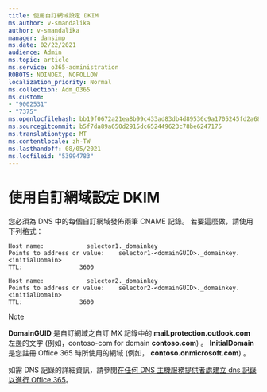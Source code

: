 ```yaml
---
title: 使用自訂網域設定 DKIM
ms.author: v-smandalika
author: v-smandalika
manager: dansimp
ms.date: 02/22/2021
audience: Admin
ms.topic: article
ms.service: o365-administration
ROBOTS: NOINDEX, NOFOLLOW
localization_priority: Normal
ms.collection: Adm_O365
ms.custom:
- "9002531"
- "7375"
ms.openlocfilehash: bb19f0672a21ea8b99c433ad83db4d89536c9a1705245fd2a683471170ab51ee
ms.sourcegitcommit: b5f7da89a650d2915dc652449623c78be6247175
ms.translationtype: MT
ms.contentlocale: zh-TW
ms.lasthandoff: 08/05/2021
ms.locfileid: "53994783"
---
```

# <a name="set-up-dkim-with-custom-domains"></a>使用自訂網域設定 DKIM

您必須為 DNS 中的每個自訂網域發佈兩筆 CNAME 記錄。 若要這麼做，請使用下列格式：

```console
Host name:            selector1._domainkey
Points to address or value:    selector1-<domainGUID>._domainkey.<initialDomain>
TTL:                3600

Host name:            selector2._domainkey
Points to address or value:    selector2-<domainGUID>._domainkey.<initialDomain>
TTL:                3600
```
> [!NOTE]
> **DomainGUID** 是自訂網域之自訂 MX 記錄中的 **mail.protection.outlook.com** 左邊的文字 (例如，contoso-com for domain **contoso.com**) 。 **InitialDomain** 是您註冊 Office 365 時所使用的網域 (例如， **contoso.onmicrosoft.com**) 。

如需 DNS 記錄的詳細資訊，請參閱[在任何 DNS 主機服務提供者處建立 dns 記錄以進行 Office 365](https://docs.microsoft.com/microsoft-365/admin/get-help-with-domains/create-dns-records-at-any-dns-hosting-provider)。